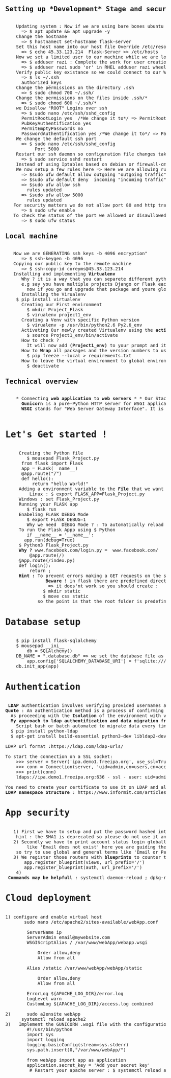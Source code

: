 <html>
<body>

<pre>
<h2>Setting up *Development* Stage and security essentials on remote/local machine</h2>
    Updating system : Now if we are using bare bones ubuntu server we need to do couple of things to do the setup first so Like updating the kernel ect ..
      => $ apt update && apt upgrade -y
    Change the hostname
      => $ hostnamect set-hostname flask-server
    Set this host name into our host file Override /etc/resolv.conf dns file
      => $ echo 45.33.123.214  Flask-Server >> /etc/hosts
    Now we set a limited user to our machine while we are logged into root	
      => $ adduser razi : Complete the work for user creation.
      => $ adduser razi sudo 'or' in RHEL adduser razi wheel 'or' useradd -aG razi wheel	
    Verify public key existance so we could connect to our Web server.
      => $ ls ~/.ssh
	  authorized_keys
    Change the permissions on the directory .ssh
      => $ sudo chmod 700 ~/.ssh/
    Change the permissions on the files inside .ssh/*
      => $ sudo chmod 600 ~/.ssh/*
    we Disallow "ROOT" Logins over ssh
      => $ sudo nano /etc/ssh/sshd_config
	  PermitRootLogin yes  /*We change it to*/ => PermitRootLogin No
	  PubKeyAuthentification yes
	  PermitEmptyPasswords no
	  PasswordAuthentification yes /*We change it to*/ => PasswordAuthentification no : the raison behind this is sometimes Malicious movers could try to        	   <b>brute force passwords</b> but if we have the ssh keys we dont need to login to our system with a password.
    We change the default ssh port
      => $ sudo nano /etc/ssh/sshd_config
      	   Port 5000
    Restart our ssh daemon so configuration file changes take place.
      => $ sudo service sshd restart 
    Instead of using Iptables based on debian or firewall-cmd based on fedora we are going to install <b>ufw</b> the easiest way to <b>manage</b> our firewall       rules.
    We now setup a few rules here => Here we are allowing rules for certain ports
      => $sudo ufw default allow outgoing "outgoing traffic"
      => $sudo ufw default deny  incoming "incoming traffic"
      => $sudo ufw allow ssh
		rules updated
      => $sudo ufw allow 5000
		rules updated
   For security matters we do not allow port 80 and http traffic yet until we are sure everything is working the way that we wanted to.
      => $ sudo ufw enable 
   To check the status of the port we allowed or disawllowed
      => $ sudo ufw status 
<h2>Local machine</h2>
   Now we are GENERATING ssh keys -b 4096 encryption"
      => $ ssh-keygen -b 4096
   Copying our public key to the remote machine
      => $ ssh-copy-id coreyms@45.33.123.214
   Installing and implementing <b>Virtualenv</b>
      Why ? it is a way that you can separete different python environments for different projects 
      e.g say you have multiple projects Django or Flask each one of these projects may be using a different version of Django or different version of Flask 
        now if you go and upgrade that package and youre global size packages then it could brake a couple of your websites it would be <b>better</b> if the 	     projects had an <b>isolated</b> environment where they had only the <b>Dependencies</b> and the <b>Packages</b> that they need and the specific                 versions that they needed
      Installing the Virualenv
	$ pip install virtualenv
      Creating our First environment
        $ mkdir Project_Flask
        $ virualenv project1_env
      Creating a Venv with specific Python version
        $ virualenv -p /usr/bin/python2.6 Py2.6_env
      Activating Our newly created Virtualenv using the <b>activate</b> binary from source function
        $ source Project1_env/bin/activate
      How to check ?
        It will now add <b>(Project1_env)</b> to your prompt and it is the only indicator that we are in the Virtual environment
      How to <b>Wrap</b> all packages and the version numbers to use in another project to a text file
      	$ pip freeze --local > requirements.txt
      How to leave the virtual environment to global environment
      	$ deactivate
<h2>Technical overview</h2>
    * Connecting <b>web application</b> to <b>web servers</b> * * Our Stack we are going to use are NGINX & GUNICORN WSGI *
      <b>Gunicorn</b> is a pure-Python HTTP server for WSGI applications. It allows you to run any Python application concurrently by running multiple Python             rocesses within a single dyno. It provides a perfect balance of performance, flexibility, and configuration simplicity
      <b>WSGI</b> stands for "Web Server Gateway Interface". It is used to forward requests from a web server (such as Apache or NGINX) to a backend Python web application or framework. From there, responses are then passed back to the webserver to reply to the requestor

<h1>Let's Get started !</h1>
     Creating the Python file
        $ mousepad Flask_Project.py
	  from flask import Flask
	  app = FLask(__name__)
	  @app.route("/")
	  def hello():
	      return "hello World!"
     Adding a environment variable to the <b>File</b> that we want to be our flask application
         Linux : $ export FLASK_APP=Flask_Project.py
	 Windows : set Flask_Project.py
     Running your FLASK app
        $ flask run
     Enabeling FLASK_DEBUG Mode
        $ export FLASK_DEBUG=1
        Why we need  DEBUG Mode ? : To automatically reload our project without restarting the web server
     To run the Flask Appp using $ Python
     	if __name__ = '__name__':
 	   app.run(debug=True)
	 $ Python3 Flask_Project.py
     <b>Why ?</b> www.facebook.com/login.py =  www.facebook.com/ 
         @app.route(/)
	 @app.route(/index.py)
	 def login():
	     return <Content>;
     <b>Hint : </b>To prevent errors making a GET requests on the server racine "/" while using <b>render_template</b> module you should create a directory 		called <b>templates</b> and put all your html format into it.  
     	       <b>Beware !</b> in flask there are predefined directories (Statically defined) that searches into it for example 
	           <link rel="stylesheet" href="<b>css/style.css</b>"> => it does'nt work so you should create :
		      $ mkdir static
		      $ move css static
		    so the point is that the root folder is predefined / => static , templates (render_template) ect ...
<h1>Database setup</h1>
    $ pip install flask-sqlalchemy
    $ mousepad __ini__
    	db = SQLAlchemy()
	DB_NAME = ".database.db" => we set the database file as a hidden file we add "."
    	app.config['SQLALCHEMY_DATABASE_URI'] = f'sqlite:///{DB_NAME}'
   	db.init_app(app)
<h1>Authentication</h1>
 <b>LDAP</b> authentication involves verifying provided usernames and passwords by connecting with a directory service that uses  the LDAP protocol. Some directory-servers that use LDAP in this manner are OpenLDAP, MS Active Directory, and OpenDJ.
<b>Quote</b> : An authentication method is a process of confirming an identity.
  As proceeding with the <b>Isolation</b> of the environment with virtualenv now we are going to install the <b>LDAP3</b> 
  <b>My approach to ldap authentification and data migration from sql database to LDAP ldif</b>
  	Script bash or batch automated to migrate data every time sql query triggered via lambda function
  $ pip install python-ldap
  $ apt-get install build-essential python3-dev libldap2-dev libsasl2-dev slapd ldap-utils tox lcov valgrind

LDAP url format :https://ldap.com/ldap-urls/

To start the connection on a SSL socket:
	>>> server = Server('ipa.demo1.freeipa.org', use_ssl=True, get_info=ALL)
	>>> conn = Connection(server, 'uid=admin,cn=users,cn=accounts,dc=demo1,dc=freeipa,dc=org', 'Secret123', auto_bind=True)
	>>> print(conn)
	ldaps://ipa.demo1.freeipa.org:636 - ssl - user: uid=admin,cn=users,cn=accounts,dc=demo1,dc=freeipa,dc=org - bound - open - <local: 192.168.1.101:51438 - remote: 209.132.178.99:636> - tls not started - listening - SyncStrategy - internal decoder

You need to create your certificate to use it on LDAP and all other protocols likes SSL
<b>LDAP namespace Structure</b> : https://www.informit.com/articles/article.aspx?p=101405&seqNum=7
<h1>App security</h1>
   1) First we have to setup and put the password hashed into our database 
 	hint : the SHA1 is deprecated so please do not use it anymore since 2004 computers could break into those hashes
   2) Secondly we have to print account status login globally f.e if e-mail isnt into the database please do not print an error 
        like 'Email does not exist' here you are guiding the hacker and checking if the email exists into your database or no
	so try to use global and general terms like 'Email or Password incorrect'.
   3) We register those routers with <b>blueprints</b> to counter traversal and make no prefixes all from root route
       app.register_blueprint(views, url_prefix='/')
       app.register_blueprint(auth, url_prefix='/')
    4) 
 <b>Commands may be helpfull</b> : systemctl daemon-reload ; dpkg-reconfigure slapd <= in case forgotten password
<h1>Cloud deployment</h1>
1) configure and enable virtual host
       sudo nano /etc/apache2/sites-available/webApp.conf
	<VirtualHost *:80>
		ServerName ip
		ServerAdmin email@mywebsite.com
		WSGIScriptAlias / /var/www/webApp/webapp.wsgi
		<Directory /var/www/webApp/webApp/>
			Order allow,deny
			Allow from all
		</Directory>
		Alias /static /var/www/webApp/webApp/static
		<Directory /var/www/webApp/webApp/static/>
			Order allow,deny
			Allow from all
		</Directory>
		ErrorLog ${APACHE_LOG_DIR}/error.log
		LogLevel warn
		CustomLog ${APACHE_LOG_DIR}/access.log combined
	</VirtualHost>
2)      sudo a2ensite webApp 
	  systemctl reload apache2
3)   Implement the GUNICORN .wsgi file with the configuration
	    #!/usr/bin/python
		import sys
		import logging
		logging.basicConfig(stream=sys.stderr)
		sys.path.insert(0,"/var/www/webApp/")

		from webApp import app as application
		application.secret_key = 'Add your secret key'
	     # Restart your apache server : $ systemctl reload apache2
  <!--  <b>CI/CD Pipeline</b> : https://www.youtube.com/watch?v=NwzJCSPSPZs&ab_channel=BlockExplorer -->
</pre>	
</body>
</html>
